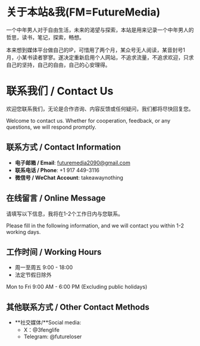 # 关于本站&我(FM=FutureMedia)

一个中年男人对于自由生活，未来的渴望与探索，本站是用来记录一个中年男人的哲思，读书，笔记，探索，畅想。

本来想到媒体平台做自己的IP，可惜用了两个月，某众号无人阅读，某音封号1月，小某书读者寥寥。遂决定重新启用个人网站，不追求流量，不追求欢迎，只求自己的坚持，自己的自由，自己的心安理得。

# **联系我们 / Contact Us**

欢迎您联系我们，无论是合作咨询、内容反馈或任何疑问，我们都将尽快回复您。

Welcome to contact us. Whether for cooperation, feedback, or any questions, we will respond promptly.

## **联系方式 / Contact Information**

- **电子邮箱 / Email**: [futuremedia2090@gmail.com](mailto:futuremedia2090@gmail.com)
- **联系电话 / Phone**: +1 917 449-3116
- **微信号 / WeChat Account**: takeawaynothing

## **在线留言 / Online Message**

请填写以下信息，我将在1-2个工作日内与您联系。

Please fill in the following information, and we will contact you within 1-2 working days.

## **工作时间 / Working Hours**

- 周一至周五 9:00 - 18:00
- 法定节假日除外

Mon to Fri 9:00 AM - 6:00 PM (Excluding public holidays)

## **其他联系方式 / Other Contact Methods**

- **社交媒体/**Social media:
    - X：@3fenglife
    - Telegram: @futureloser